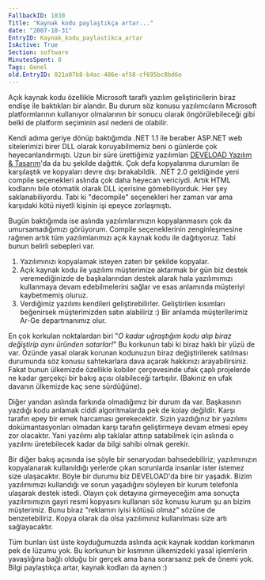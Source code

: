 ```yaml
---
FallbackID: 1830
Title: "Kaynak kodu paylaştıkça artar..."
date: "2007-10-31"
EntryID: Kaynak_kodu_paylastikca_artar
IsActive: True
Section: software
MinutesSpent: 0
Tags: Genel
old.EntryID: 021a07b8-b4ac-486e-af58-cf695bc8bd6e
---
```

Açık kaynak kodu özellikle Microsoft taraflı yazılım geliştiricilerin
biraz endişe ile baktıkları bir alandır. Bu durum söz konusu
yazılımcıların Microsoft platformlarının kullanıyor olmalarının bir
sonucu olarak öngörülebileceği gibi belki de platform seçiminin asıl
nedeni de olabilir.

Kendi adıma geriye dönüp baktığımda .NET 1.1 ile beraber ASP.NET web
sitelerimizi birer DLL olarak koruyabilmemiz beni o günlerde çok
heyecanlandırmıştı. Uzun bir süre ürettiğimiz yazılımları [DEVELOAD
Yazılım & Tasarım](http://www.deveload.com)'da da bu şekilde dağıttık.
Çok defa kopyalanma durumları ile karşılaştık ve kopyaları devre dışı
bırakabildik. .NET 2.0 geldiğinde yeni compile seçenekleri aslında çok
daha heyecan vericiydi. Artık HTML kodlarını bile otomatik olarak DLL
içerisine gömebiliyorduk. Her şey saklanabiliyordu. Tabi ki "decompile"
seçenekleri her zaman var ama karşıdaki kötü niyetli kişinin işi epeyce
zorlaşmıştı.

Bugün baktığımda ise aslında yazılımlarımızın kopyalanmasını çok da
umursamadığımızı görüyorum. Compile seçeneklerinin zenginleşmesine
rağmen artık tüm yazılımlarımızı açık kaynak kodu ile dağıtıyoruz. Tabi
bunun belirli sebepleri var.

1.  Yazılımınızı kopyalamak isteyen zaten bir şekilde kopyalar.
2.  Açık kaynak kodu ile yazılımı müşterimize aktarmak bir gün biz
    destek veremediğinizde de başkalarından destek alarak hala
    yazılımımızı kullanmaya devam edebilmelerini sağlar ve esas
    anlamında müşteriyi kaybetmemiş oluruz.
3.  Verdiğimiz yazılımı kendileri geliştirebilirler. Geliştirilen
    kısımları beğenirsek müşterimizden satın alabiliriz :) Bir anlamda
    müşterilerimiz Ar-Ge departmanımız olur.

En çok korkulan noktalardan biri "*O kadar uğraştığım kodu alıp biraz
değiştirip aynı üründen satarlar!*" Bu korkunun tabi ki biraz haklı bir
yüzü de var. Özünde yasal olarak korunan kodunuzun biraz değiştirilerek
satılması durumunda söz konusu sahtekarlara dava açarak hakkınızı
arayabilirsiniz. Fakat bunun ülkemizde özellikle kobiler çerçevesinde
ufak çaplı projelerde ne kadar gerçekçi bir bakış açısı olabileceği
tartışılır. (Bakınız en ufak davanın ülkemizde kaç sene sürdüğüne).

Diğer yandan aslında farkında olmadığımız bir durum da var. Başkasının
yazdığı kodu anlamak ciddi algoritmalarda pek de kolay değildir. Karşı
tarafın epey bir emek harcaması gerekecektir. Sizin yazdığınız bir
yazılımı dokümantasyonları olmadan karşı tarafın geliştirmeye devam
etmesi epey zor olacaktır. Yani yazılımı alıp taklalar attırıp
satabilmek için aslında o yazılımı üretebilecek kadar da bilgi sahibi
olmak gerekir.

Bir diğer bakış açısında ise şöyle bir senaryodan bahsedebiliriz;
yazılımınızın kopyalanarak kullanıldığı yerlerde çıkan sorunlarda
insanlar ister istemez size ulaşacaktır. Böyle bir durumu biz
DEVELOAD'da bire bir yaşadık. Bizim yazılımımızı kullandığı ve sorun
yaşadığını söyleyen bir kurum telefonla ulaşarak destek istedi. Olayın
çok detayına girmeyeceğim ama sonuçta yazılımımızın gayri resmi
kopyasını kullanan söz konusu kurum şu an bizim müşterimiz. Bunu biraz
"reklamın iyisi kötüsü olmaz" sözüne de benzetebiliriz. Kopya olarak da
olsa yazılımınız kullanılması size artı sağlayacaktır.

Tüm bunları üst üste koyduğumuzda aslında açık kaynak koddan korkmanın
pek de lüzumu yok. Bu korkunun bir kısmının ülkemizdeki yasal işlemlerin
yavaşlığına bağlı olduğu bir gerçek ama bana sorarsanız pek de önemi
yok. Bilgi paylaştıkça artar, kaynak kodları da aynen :)


